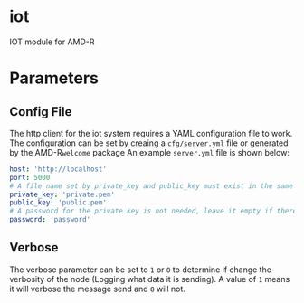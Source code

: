 # iot
IOT module for AMD-R

# Parameters
## Config File
The http client for the iot system requires a YAML configuration file to work.
The configuration can be set by creaing a `cfg/server.yml` file or generated by the AMD-R`welcome` package
An example `server.yml` file is shown below:

``` yaml
host: 'http://localhost'
port: 5000
# A file name set by private_key and public_key must exist in the same directory containing it's respective key
private_key: 'private.pem'
public_key: 'public.pem'
# A password for the private key is not needed, leave it empty if there is none
password: 'password'
```

## Verbose
The verbose parameter can be set to `1` or `0` to determine if change the verbosity of the node
(Logging what data it is sending). A value of `1` means it will verbose the message send and `0` will not.
